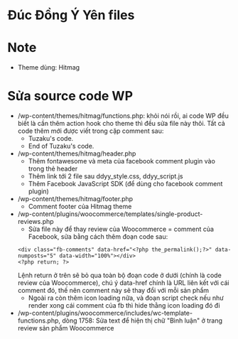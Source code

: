 # Đúc Đồng Ý Yên files

# Note
- Theme dùng: Hitmag

# Sửa source code WP
- /wp-content/themes/hitmag/functions.php: khỏi nói rồi, ai code WP đều biết là cần thêm action hook cho theme thì đều sửa file này thôi. Tất cả code thêm mới được viết trong cặp comment sau:
  + Tuzaku's code.
  + End of Tuzaku's code.
- /wp-content/themes/hitmag/header.php
  + Thêm fontawesome và meta của facebook comment plugin vào trong thẻ header
  + Thêm link tới 2 file sau ddyy_style.css, ddyy_script.js
  + Thêm Facebook JavaScript SDK (để dùng cho facebook comment plugin)
- /wp-content/themes/hitmag/footer.php
  + Comment footer của Hitmag theme
- /wp-content/plugins/woocommerce/templates/single-product-reviews.php
  + Sửa file này để thay review của Woocommerce = comment của Facebook, sửa bằng cách thêm đoạn code sau:
  ```
  <div class="fb-comments" data-href="<?php the_permalink();?>" data-numposts="5" data-width="100%"></div>
  <?php return; ?>
  ```
  Lệnh return ở trên sẽ bỏ qua toàn bộ đoạn code ở dưới (chính là code review của Woocommerce), chú ý data-href chính là URL liên kết với cái comment đó, thế nên comment này sẽ thay đổi với mỗi sản phẩm
  + Ngoài ra còn thêm icon loading nữa, và đoạn script check nếu như render xong cái comment của fb thì hide thằng icon loading đó đi
- /wp-content/plugins/woocommerce/includes/wc-template-functions.php, dòng 1758: Sửa text để hiện thị chữ "Bình luận" ở trang review sản phẩm Woocommerce